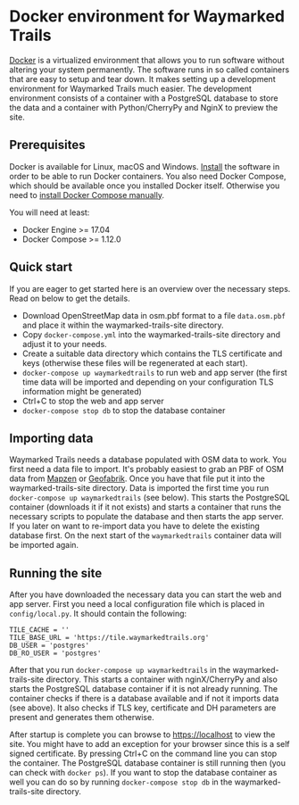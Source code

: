 # Docker environment for Waymarked Trails

[Docker](https://docker.com) is a virtualized environment that allows you to run software without altering your system permanently.
The software runs in so called containers that are easy to setup and tear down. It makes setting up a
development environment for Waymarked Trails much easier. The development environment consists of a
container with a PostgreSQL database to store the data and a container with Python/CherryPy and NginX to preview the site.

## Prerequisites

Docker is available for Linux, macOS and Windows. [Install](https://www.docker.com/get-docker) the software in order
to be able to run Docker containers. You also need Docker Compose, which should be available once you installed
Docker itself. Otherwise you need to [install Docker Compose manually](https://docs.docker.com/compose/install/).

You will need at least:

* Docker Engine >= 17.04
* Docker Compose >= 1.12.0

## Quick start

If you are eager to get started here is an overview over the necessary steps.
Read on below to get the details.

* Download OpenStreetMap data in osm.pbf format to a file `data.osm.pbf` and place it within the waymarked-trails-site directory.
* Copy `docker-compose.yml` into the waymarked-trails-site directory and adjust it to your needs.
* Create a suitable data directory which contains the TLS certificate and keys (otherwise these files will be regenerated at each start).
* `docker-compose up waymarkedtrails` to run web and app server (the first time data will be imported and depending on your configuration
TLS information might be generated)
* Ctrl+C to stop the web and app server
* `docker-compose stop db` to stop the database container

## Importing data

Waymarked Trails needs a database populated with OSM data to work. You first need a data file to import.
It's probably easiest to grab an PBF of OSM data from [Mapzen](https://mapzen.com/data/metro-extracts/) or [Geofabrik](http://download.geofabrik.de/).
Once you have that file put it into the waymarked-trails-site directory. Data is imported the first time you run `docker-compose up waymarkedtrails` (see below).
This starts the PostgreSQL container (downloads it if it not exists) and starts a container that runs the necessary scripts to populate the database
and then starts the app server. If you later on want to re-import data you have to delete the existing database first. On the next start of the
`waymarkedtrails` container data will be imported again.

## Running the site

After you have downloaded the necessary data you can start the web and app server. First you need a local configuration file
which is placed in `config/local.py`. It should contain the following:

```
TILE_CACHE = ''
TILE_BASE_URL = 'https://tile.waymarkedtrails.org'
DB_USER = 'postgres'
DB_RO_USER = 'postgres'
```

After that you run `docker-compose up waymarkedtrails` in the waymarked-trails-site directory.
This starts a container with nginX/CherryPy and also starts the PostgreSQL database container if it is not already running.
The container checks if there is a database available and if not it imports data (see above). It also checks if TLS key, certificate and
DH parameters are present and generates them otherwise.

After startup is complete you can browse to [https://localhost](https://localhost) to view the site. You might have to add an exception for your
browser since this is a self signed certificate.
By pressing Ctrl+C on the command line you can stop the container.
The PostgreSQL database container is still running then (you can check with `docker ps`).
If you want to stop the database container as well you can do so by running `docker-compose stop db` in the waymarked-trails-site directory.
